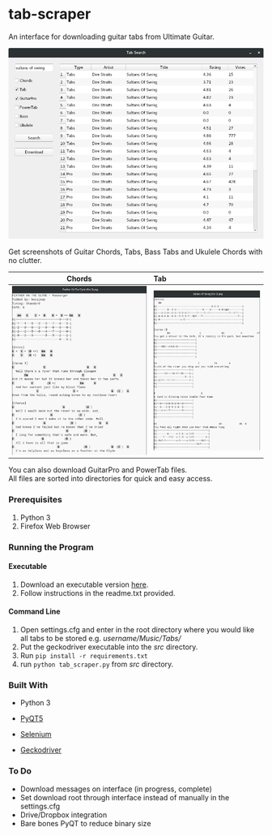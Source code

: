 # tab-scraper
An interface for downloading guitar tabs from Ultimate Guitar.

![ui-image](screens/ui-screen.png)

Get screenshots of Guitar Chords, Tabs, Bass Tabs and Ukulele Chords with no clutter.

Chords  |   Tab
:------:|:------|
![chords](screens/feather-chords.png) | ![tab](screens/sultans-tab.png)

You can also download GuitarPro and PowerTab files. <br>
All files are sorted into directories for quick and easy access.

### Prerequisites

1. Python 3
2. Firefox Web Browser

### Running the Program

#### Executable

1. Download an executable version [here](https://github.com/Sean-Hassett/tab-scraper/releases).
2. Follow instructions in the readme.txt provided.

#### Command Line

1. Open settings.cfg and enter in the root directory where you would like all tabs to be stored e.g. <i>username/Music/Tabs/ </i>
2. Put the geckodriver executable into the <i>src</i> directory.
3. Run `pip install -r requirements.txt`
4. run `python tab_scraper.py` from <i>src</i> directory.

### Built With

- Python 3

- [PyQT5](https://pypi.org/project/PyQt5/)

- [Selenium](https://selenium-python.readthedocs.io/)

- [Geckodriver](https://github.com/mozilla/geckodriver/releases)

### To Do

- Download messages on interface (in progress, complete)
- Set download root through interface instead of manually in the settings.cfg
- Drive/Dropbox integration
- Bare bones PyQT to reduce binary size
